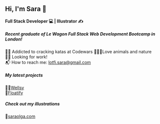 ## Hi, I'm Sara 👀
**Full Stack Developer 💻 | Illustrator ✍️**
##### Recent graduate of Le Wagon Full Stack Web Development Bootcamp in London! 

🐱‍👤 Addicted to cracking katas at Codewars
🐷🦝🌲Love animals and nature  
👩‍💻 Looking for work!  
📬 How to reach me: lotfi.sara@gmail.com  

##### My latest projects
🏋️‍♀️[Wellsy](wellsy.live)  
🚤[Floatify](floatifyapp.herokuapp.com)

##### Check out my illustrations 
🌱[saraolga.com](saraolga.com)

<!--
**saralotfi/saralotfi** is a ✨ _special_ ✨ repository because its `README.md` (this file) appears on your GitHub profile.

Here are some ideas to get you started:

- 🔭 I’m currently working on ...
- 🌱 I’m currently learning ...
- 👯 I’m looking to collaborate on ...
- 🤔 I’m looking for help with ...
- 💬 Ask me about ...
- 📫 How to reach me: ...
- 😄 Pronouns: ...
- ⚡ Fun fact: ...
-->
